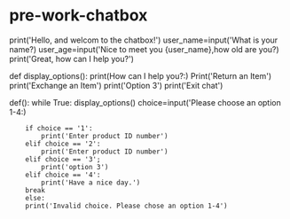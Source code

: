 # pre-work-chatbox

print('Hello, and welcom to the chatbox!')
user_name=input('What is your name?)
user_age=input('Nice to meet you {user_name},how old are you?)
print('Great, how can I help you?')

def display_options():
print(How can I help you?:)
Print('Return an Item')
print('Exchange an Item')
print('Option 3')
print('Exit chat')

def():
    while True:
        display_options()
        choice=input('Please choose an option 1-4:)

        if choice == '1':
            print('Enter product ID number')
        elif choice == '2':
            print('Enter product ID number')
        elif choice == '3';
            print('option 3')
        elif choice == '4':
            print('Have a nice day.')
        break
        else:
        print('Invalid choice. Please chose an option 1-4')
        
